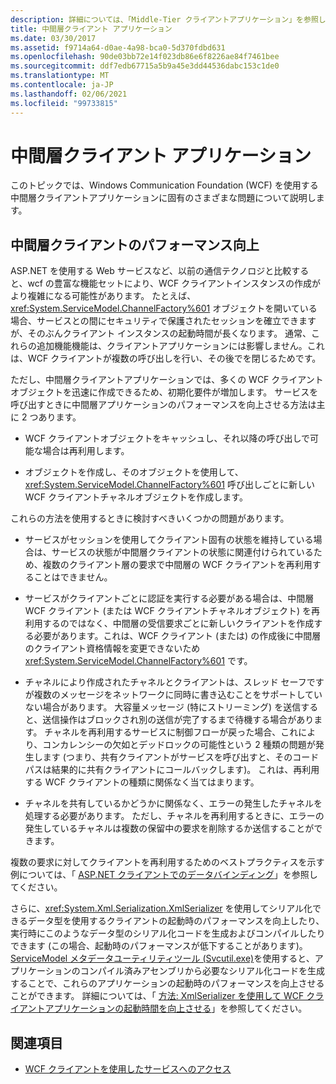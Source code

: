 ```yaml
---
description: 詳細については、「Middle-Tier クライアントアプリケーション」を参照してください。
title: 中間層クライアント アプリケーション
ms.date: 03/30/2017
ms.assetid: f9714a64-d0ae-4a98-bca0-5d370fdbd631
ms.openlocfilehash: 90de03bb72e14f023db86e6f8226ae84f7461bee
ms.sourcegitcommit: ddf7edb67715a5b9a45e3dd44536dabc153c1de0
ms.translationtype: MT
ms.contentlocale: ja-JP
ms.lasthandoff: 02/06/2021
ms.locfileid: "99733815"
---
```

# <a name="middle-tier-client-applications"></a>中間層クライアント アプリケーション

このトピックでは、Windows Communication Foundation (WCF) を使用する中間層クライアントアプリケーションに固有のさまざまな問題について説明します。  
  
## <a name="increasing-middle-tier-client-performance"></a>中間層クライアントのパフォーマンス向上  

 ASP.NET を使用する Web サービスなど、以前の通信テクノロジと比較すると、wcf の豊富な機能セットにより、WCF クライアントインスタンスの作成がより複雑になる可能性があります。 たとえば、<xref:System.ServiceModel.ChannelFactory%601> オブジェクトを開いている場合、サービスとの間にセキュリティで保護されたセッションを確立できますが、そのぶんクライアント インスタンスの起動時間が長くなります。 通常、これらの追加機能機能は、クライアントアプリケーションには影響しません。これは、WCF クライアントが複数の呼び出しを行い、その後でを閉じるためです。  
  
 ただし、中間層クライアントアプリケーションでは、多くの WCF クライアントオブジェクトを迅速に作成できるため、初期化要件が増加します。 サービスを呼び出すときに中間層アプリケーションのパフォーマンスを向上させる方法は主に 2 つあります。  
  
- WCF クライアントオブジェクトをキャッシュし、それ以降の呼び出しで可能な場合は再利用します。  
  
- オブジェクトを作成し、そのオブジェクトを使用して、 <xref:System.ServiceModel.ChannelFactory%601> 呼び出しごとに新しい WCF クライアントチャネルオブジェクトを作成します。  
  
 これらの方法を使用するときに検討すべきいくつかの問題があります。  
  
- サービスがセッションを使用してクライアント固有の状態を維持している場合は、サービスの状態が中間層クライアントの状態に関連付けられているため、複数のクライアント層の要求で中間層の WCF クライアントを再利用することはできません。  
  
- サービスがクライアントごとに認証を実行する必要がある場合は、中間層 WCF クライアント (または WCF クライアントチャネルオブジェクト) を再利用するのではなく、中間層の受信要求ごとに新しいクライアントを作成する必要があります。これは、WCF クライアント (または) の作成後に中間層のクライアント資格情報を変更できないため <xref:System.ServiceModel.ChannelFactory%601> です。  
  
- チャネルにより作成されたチャネルとクライアントは、スレッド セーフですが複数のメッセージをネットワークに同時に書き込むことをサポートしていない場合があります。 大容量メッセージ (特にストリーミング) を送信すると、送信操作はブロックされ別の送信が完了するまで待機する場合があります。 チャネルを再利用するサービスに制御フローが戻った場合、これにより、コンカレンシーの欠如とデッドロックの可能性という 2 種類の問題が発生します (つまり、共有クライアントがサービスを呼び出すと、そのコード パスは結果的に共有クライアントにコールバックします)。 これは、再利用する WCF クライアントの種類に関係なく当てはまります。  
  
- チャネルを共有しているかどうかに関係なく、エラーの発生したチャネルを処理する必要があります。 ただし、チャネルを再利用するときに、エラーの発生しているチャネルは複数の保留中の要求を削除するか送信することができます。  
  
 複数の要求に対してクライアントを再利用するためのベストプラクティスを示す例については、「 [ASP.NET クライアントでのデータバインディング](../samples/data-binding-in-an-aspnet-client.md)」を参照してください。  
  
 さらに、<xref:System.Xml.Serialization.XmlSerializer> を使用してシリアル化できるデータ型を使用するクライアントの起動時のパフォーマンスを向上したり、実行時にこのようなデータ型のシリアル化コードを生成およびコンパイルしたりできます (この場合、起動時のパフォーマンスが低下することがあります)。 [ServiceModel メタデータユーティリティツール (Svcutil.exe)](../servicemodel-metadata-utility-tool-svcutil-exe.md)を使用すると、アプリケーションのコンパイル済みアセンブリから必要なシリアル化コードを生成することで、これらのアプリケーションの起動時のパフォーマンスを向上させることができます。 詳細については、「 [方法: XmlSerializer を使用して WCF クライアントアプリケーションの起動時間を向上させる](startup-time-of-wcf-client-applications-using-the-xmlserializer.md)」を参照してください。  
  
## <a name="see-also"></a>関連項目

- [WCF クライアントを使用したサービスへのアクセス](accessing-services-using-a-client.md)

